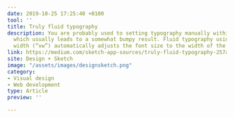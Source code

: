 ```yaml
---
date: 2019-10-25 17:25:40 +0100
tool: ''
title: Truly fluid typography
description: You are probably used to setting typography manually within breakpoints,
  which usually leads to a somewhat bumpy result. Fluid typography using viewport
  width (“vw”) automatically adjusts the font size to the width of the screen.
link: https://medium.com/sketch-app-sources/truly-fluid-typography-257a2b434105
site: Design + Sketch
image: "/assets/images/designsketch.png"
category:
- Visual design
- Web development
type: Article
preview: ''

---
```

